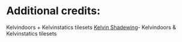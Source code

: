 # Additional credits:
Kelvindoors + Kelvinstatics tilesets
[Kelvin Shadewing](http://kelvinshadewing.net)- Kelvindoors & Kelvinstatics tilesets